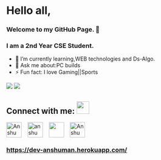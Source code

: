 # Hello all,
### Welcome to my GitHub Page. 👋
### I am a 2nd Year CSE Student.

- 🌱 I’m currently learning,WEB technologies and Ds-Algo. 
- 💬 Ask me about:PC builds
- ⚡ Fun fact: I love Gaming||Sports

<img src="https://github-readme-stats.vercel.app/api?username=anshuman725&&show_icons=true&title_color=67E6DC&icon_color=01CBC6&text_color=EAF0F1&bg_color=2B2B52">&nbsp;<img src="https://github-readme-stats.vercel.app/api/top-langs/?username=anshuman725&layout=compact&&show_icons=true&title_color=67E6DC&icon_color=01CBC6&text_color=EAF0F1&bg_color=2B2B52">





## Connect with me: <img src="https://github.com/rajput2107/rajput2107/blob/master/Assets/Handshake.gif" height="33px" />
<p align="left">
  <a href="www.linkedin.com/in/anshuman-parmar-3a0365194" target="blank"><img align="center" src="https://cdn.jsdelivr.net/npm/simple-icons@3.0.1/icons/linkedin.svg" alt="Anshuman Parmar" height="40" width="40" /></a> &nbsp;&nbsp;
  <a href="https://www.instagram.com/anshuman_7_/" target="blank"><img align="center" src="https://cdn.jsdelivr.net/npm/simple-icons@3.0.1/icons/instagram.svg" alt="anshuman_7" height="40" width="40" /></a> &nbsp;&nbsp;
<a href="https://twitter.com/AnshumanParma13" target="blank"><img align="center" src="https://cdn.jsdelivr.net/npm/simple-icons@3.0.1/icons/twitter.svg" height="40" width="40" /></a> &nbsp;&nbsp;
<a href="https://www.facebook.com/profile.php?id=100006259502453" target="blank"><img align="center" src="https://cdn.jsdelivr.net/npm/simple-icons@3.0.1/icons/facebook.svg" alt="Anshuman Parmar" height="40" width="40" /></a>
</p>

### https://dev-anshuman.herokuapp.com/
